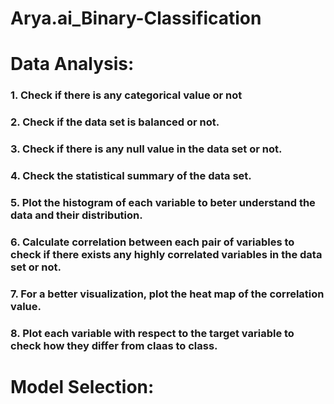 # Arya.ai_Binary-Classification 
# Data Analysis:
### 1. Check if there is any categorical value or not
### 2. Check if the data set is balanced or not.
### 3. Check if there is any null value in the data set or not.
### 4. Check the statistical summary of the data set.
### 5. Plot the histogram of each variable to beter understand the data and their distribution.
### 6. Calculate correlation between each pair of variables to check if there exists any highly correlated variables in the data set or not.
### 7. For a better visualization, plot the heat map of the correlation value.
### 8. Plot each variable with respect to the target variable to check how they differ from claas to class.

# Model Selection:
